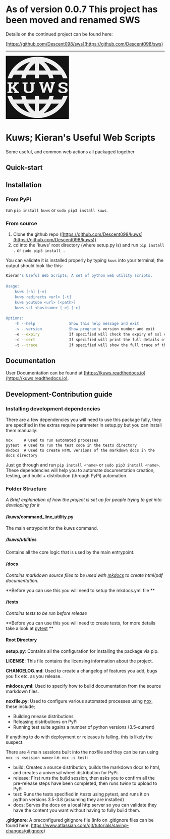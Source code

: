 # As of version 0.0.7 This project has been moved and renamed SWS



Details on the continued project can be found here: 

[https://github.com/Descent098/sws](https://github.com/Descent098/sws)

---

![kuws logo](https://raw.githubusercontent.com/Descent098/kuws/master/docs/img/kuws-logo.png)



# Kuws; Kieran's Useful Web Scripts

Some useful, and common web actions all packaged together



## Quick-start

## Installation

### From PyPi

run ```pip install kuws``` or ```sudo pip3 install kuws```.



### From source

1. Clone the github repo ([https://github.com/Descent098/kuws](https://github.com/Descent098/kuws))
2. cd into the 'kuws' root directory (where setup.py is) and run ```pip install .``` or ```sudo pip3 install . ```



You can validate it is installed properly by typing ```kuws``` into your terminal, the output should look like this:

```bash
Kieran's Useful Web Scripts; A set of python web utility scripts.

Usage:
    kuws [-h] [-v]
    kuws redirects <url> [-t]
    kuws youtube <url> [<path>]
    kuws ssl <hostname> [-e] [-c]

Options:
    -h --help               Show this help message and exit
    -v --version            Show program's version number and exit
    -e --expiry             If specified will check the expiry of ssl cert/domain
    -c --cert               If specified will print the full details of the SSL cert
    -t --trace              If specified will show the full trace of the provided url
```


## Documentation

User Documentation can be found at [https://kuws.readthedocs.io](https://kuws.readthedocs.io).



## Development-Contribution guide

### Installing development dependencies

There are a few dependencies you will need to use this package fully, they are specified in the extras require parameter in setup.py but you can install them manually:

```
nox   	# Used to run automated processes
pytest 	# Used to run the test code in the tests directory
mkdocs	# Used to create HTML versions of the markdown docs in the docs directory
```

Just go through and run ```pip install <name>``` or ```sudo pip3 install <name>```. These dependencies will help you to automate documentation creation, testing, and build + distribution (through PyPi) automation.



### Folder Structure

*A Brief explanation of how the project is set up for people trying to get into developing for it*



#### /kuws/command_line_utility.py

The main entrypoint for the kuws command.



##### /kuws/utilities

Contains all the core logic that is used by the main entrypoint.



#### /docs

*Contains markdown source files to be used with [mkdocs](https://www.mkdocs.org/) to create html/pdf documentation.* 

**Before you can use this you will need to setup the mkdocs.yml file **



#### /tests

*Contains tests to be run before release* 

**Before you can use this you will need to create tests, for more details take a look at [pytest](https://docs.pytest.org/en/latest/) **



#### Root Directory

**setup.py**: Contains all the configuration for installing the package via pip.



**LICENSE**: This file contains the licensing information about the project.



**CHANGELOG.md**: Used to create a changelog of features you add, bugs you fix etc. as you release.



**mkdocs.yml**: Used to specify how to build documentation from the source markdown files.



**noxfile.py**: Used to configure various automated processes using [nox](https://nox.readthedocs.io/en/stable/), these include;

- Building release distributions
- Releasing distributions on PyPi
- Running test suite agains a number of python versions (3.5-current)

If anything to do with deployment or releases is failing, this is likely the suspect.



There are 4 main sessions built into the noxfile and they can be run using ```nox -s <session name>``` i.e. ```nox -s test```:

- build: Creates a source distribution, builds the markdown docs to html, and creates a universal wheel distribution for PyPi.
- release: First runs the build session, then asks you to confirm all the pre-release steps have been completed, then runs *twine* to upload to PyPi
- test: Runs the tests specified in /tests using pytest, and runs it on python versions 3.5-3.8 (assuming they are installed)
- docs: Serves the docs on a local http server so you can validate they have the content you want without having to fully build them.



**.gitignore**: A preconfigured gitignore file (info on .gitignore files can be found here: https://www.atlassian.com/git/tutorials/saving-changes/gitignore)
